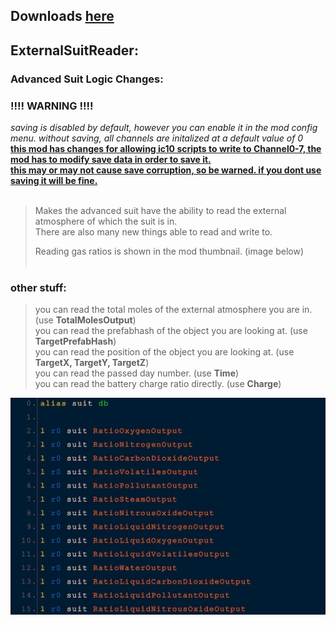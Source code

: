 ## Downloads [here](/Build/x64/Release)

## ExternalSuitReader:
### Advanced Suit Logic Changes:
### !!!! WARNING !!!!
<i>saving is disabled by default, however you can enable it in the mod config menu. without saving, all channels are initalized at a default value of 0</i><br>
<b><u>this mod has changes for allowing ic10 scripts to write to Channel0-7, the mod has to modify save data in order to save it.</u></b><br>
<b><u>this may or may not cause save corruption, so be warned. if you dont use saving it will be fine.</u></b><br><br>

> Makes the advanced suit have the ability to read the external atmosphere of which the suit is in.<br>
> There are also many new things able to read and write to.<br>
> 
> Reading gas ratios is shown in the mod thumbnail. (image below)<br><br>

### other stuff:
> you can read the total moles of the external atmosphere you are in. (use <b>TotalMolesOutput</b>)<br>
> you can read the prefabhash of the object you are looking at. (use <b>TargetPrefabHash</b>)<br>
> you can read the position of the object you are looking at. (use <b>TargetX, TargetY, TargetZ</b>)<br>
> you can read the passed day number. (use <b>Time</b>)<br>
> you can read the battery charge ratio directly. (use <b>Charge</b>)

![Image](../../Images/ESR/code.png)
